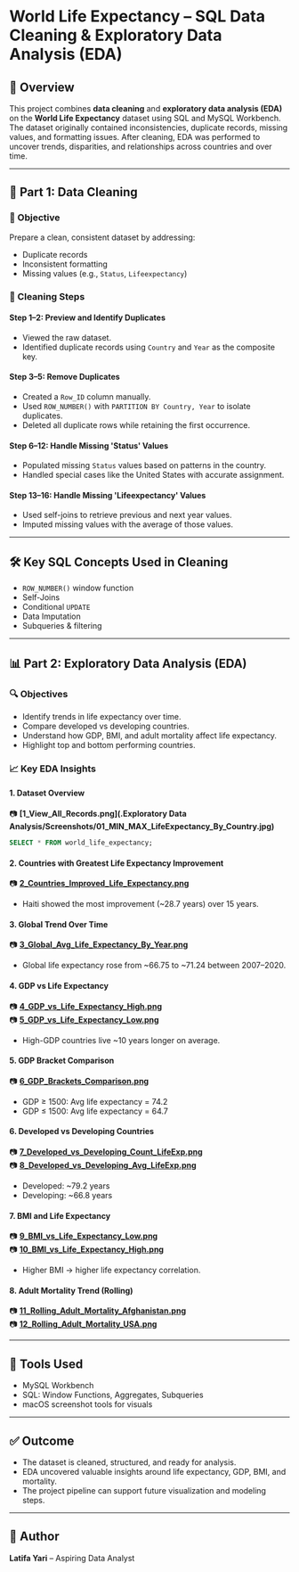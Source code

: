 
# World Life Expectancy – SQL Data Cleaning & Exploratory Data Analysis (EDA)

## 🧾 Overview
This project combines **data cleaning** and **exploratory data analysis (EDA)** on the **World Life Expectancy** dataset using SQL and MySQL Workbench. The dataset originally contained inconsistencies, duplicate records, missing values, and formatting issues. After cleaning, EDA was performed to uncover trends, disparities, and relationships across countries and over time.

---

## 🧹 Part 1: Data Cleaning

### 📌 Objective
Prepare a clean, consistent dataset by addressing:
- Duplicate records
- Inconsistent formatting
- Missing values (e.g., `Status`, `Lifeexpectancy`)

### 🧪 Cleaning Steps

#### Step 1–2: Preview and Identify Duplicates
- Viewed the raw dataset.
- Identified duplicate records using `Country` and `Year` as the composite key.

#### Step 3–5: Remove Duplicates
- Created a `Row_ID` column manually.
- Used `ROW_NUMBER()` with `PARTITION BY Country, Year` to isolate duplicates.
- Deleted all duplicate rows while retaining the first occurrence.

#### Step 6–12: Handle Missing 'Status' Values
- Populated missing `Status` values based on patterns in the country.
- Handled special cases like the United States with accurate assignment.

#### Step 13–16: Handle Missing 'Lifeexpectancy' Values
- Used self-joins to retrieve previous and next year values.
- Imputed missing values with the average of those values.

---

## 🛠️ Key SQL Concepts Used in Cleaning
- `ROW_NUMBER()` window function
- Self-Joins
- Conditional `UPDATE`
- Data Imputation
- Subqueries & filtering

---

## 📊 Part 2: Exploratory Data Analysis (EDA)

### 🔍 Objectives
- Identify trends in life expectancy over time.
- Compare developed vs developing countries.
- Understand how GDP, BMI, and adult mortality affect life expectancy.
- Highlight top and bottom performing countries.

### 📈 Key EDA Insights

#### 1. Dataset Overview  
📷 **[1_View_All_Records.png](.Exploratory Data Analysis/Screenshots/01_MIN_MAX_LifeExpectancy_By_Country.jpg)**  
```sql
SELECT * FROM world_life_expectancy;
```

#### 2. Countries with Greatest Life Expectancy Improvement  
📷 **[2_Countries_Improved_Life_Expectancy.png](./Explorator%20Data%20Analysis/Screenshots/02_Countries_Improved_Life_Expectancy.png)**  
- Haiti showed the most improvement (~28.7 years) over 15 years.

#### 3. Global Trend Over Time  
📷 **[3_Global_Avg_Life_Expectancy_By_Year.png](./Explorator%20Data%20Analysis/Screenshots/03_Global_Avg_Life_Expectancy_By_Year.png)**  
- Global life expectancy rose from ~66.75 to ~71.24 between 2007–2020.

#### 4. GDP vs Life Expectancy  
📷 **[4_GDP_vs_Life_Expectancy_High.png](./Explorator%20Data%20Analysis/Screenshots/04_GDP_vs_Life_Expectancy_High.png)**  
📷 **[5_GDP_vs_Life_Expectancy_Low.png](./Explorator%20Data%20Analysis/Screenshots/05_GDP_vs_Life_Expectancy_Low.png)**  
- High-GDP countries live ~10 years longer on average.

#### 5. GDP Bracket Comparison  
📷 **[6_GDP_Brackets_Comparison.png](./Explorator%20Data%20Analysis/Screenshots/6_GDP_Brackets_Comparison.png)**  
- GDP ≥ 1500: Avg life expectancy = 74.2  
- GDP ≤ 1500: Avg life expectancy = 64.7  

#### 6. Developed vs Developing Countries  
📷 **[7_Developed_vs_Developing_Count_LifeExp.png](./Explorator%20Data%20Analysis/Screenshots/7_Developed_vs_Developing_Count_LifeExp.png)**  
📷 **[8_Developed_vs_Developing_Avg_LifeExp.png](./Exploratory%20Data%20Analysis/Screenshots/8_Developed_vs_Developing_Avg_LifeExp.png)**  
- Developed: ~79.2 years  
- Developing: ~66.8 years  

#### 7. BMI and Life Expectancy  
📷 **[9_BMI_vs_Life_Expectancy_Low.png](./Explorator%20Data%20Analysis/Screenshots/9_BMI_vs_Life_Expectancy_Low.png)**  
📷 **[10_BMI_vs_Life_Expectancy_High.png](./Explorator%20Data%20Analysis/Screenshots/10_BMI_vs_Life_Expectancy_High.png)**  
- Higher BMI → higher life expectancy correlation.

#### 8. Adult Mortality Trend (Rolling)  
📷 **[11_Rolling_Adult_Mortality_Afghanistan.png](./Explorator%20Data%20Analysis/Screenshots/11_Rolling_Adult_Mortality_Afghanistan.png)**  
📷 **[12_Rolling_Adult_Mortality_USA.png](./Explorator%20Data%20Analysis/Screenshots/12_Rolling_Adult_Mortality_USA.png)**  

---

## 🧰 Tools Used
- MySQL Workbench
- SQL: Window Functions, Aggregates, Subqueries
- macOS screenshot tools for visuals

---

## ✅ Outcome
- The dataset is cleaned, structured, and ready for analysis.
- EDA uncovered valuable insights around life expectancy, GDP, BMI, and mortality.
- The project pipeline can support future visualization and modeling steps.

---

## 👤 Author
**Latifa Yari** – Aspiring Data Analyst  
